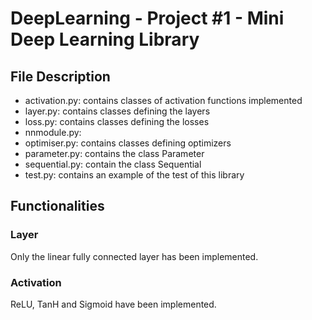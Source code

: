 # DeepLearning - Project #1 - Mini Deep Learning Library

## File Description
<ul>
<li>activation.py: contains classes of activation functions implemented</li>
<li>layer.py: contains classes defining the layers</li>
<li>loss.py: contains classes defining the losses</li>
<li>nnmodule.py: </li>
<li>optimiser.py: contains classes defining optimizers</li>
<li>parameter.py: contains the class Parameter</li>
<li>sequential.py: contain the class Sequential</li>
<li>test.py: contains an example of the test of this library</li>
</ul>

## Functionalities

### Layer

Only the linear fully connected layer has been implemented.

### Activation

ReLU, TanH and Sigmoid have been implemented.


### 
